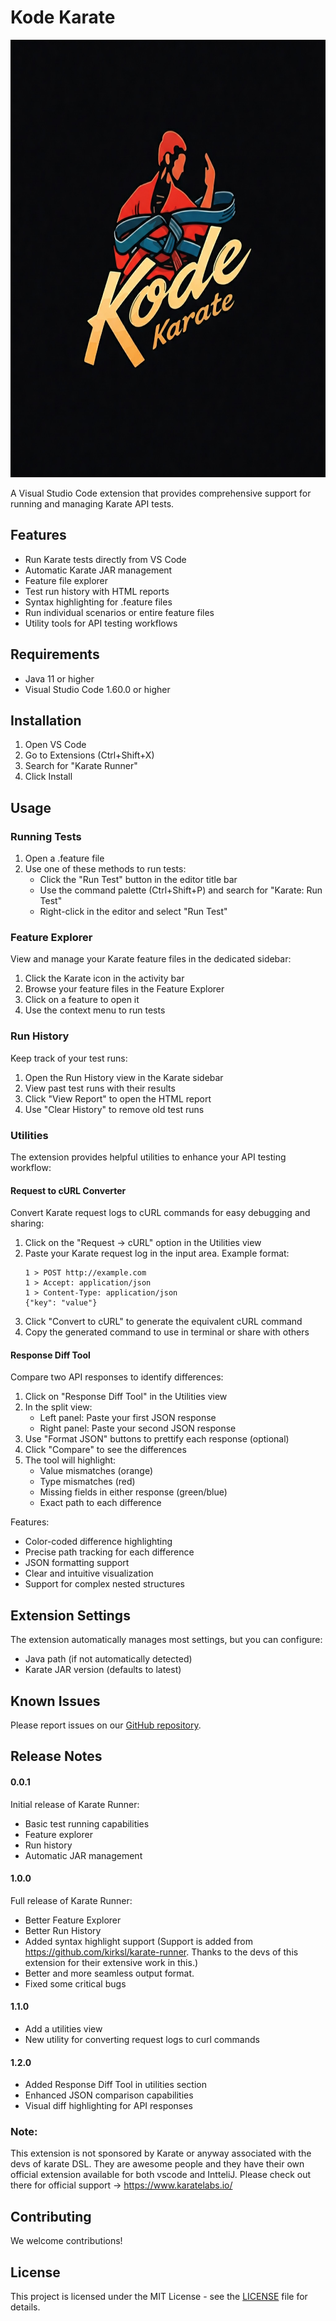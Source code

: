 # Kode Karate
<img src="https://github.com/mkpvishnu/Kode-Karate/blob/main/resources/karate.jpeg" alt="Logo" width="900" height="700"/>

A Visual Studio Code extension that provides comprehensive support for running and managing Karate API tests.

## Features

- Run Karate tests directly from VS Code
- Automatic Karate JAR management
- Feature file explorer
- Test run history with HTML reports
- Syntax highlighting for .feature files
- Run individual scenarios or entire feature files
- Utility tools for API testing workflows

## Requirements

- Java 11 or higher
- Visual Studio Code 1.60.0 or higher

## Installation

1. Open VS Code
2. Go to Extensions (Ctrl+Shift+X)
3. Search for "Karate Runner"
4. Click Install

## Usage

### Running Tests

1. Open a .feature file
2. Use one of these methods to run tests:
   - Click the "Run Test" button in the editor title bar
   - Use the command palette (Ctrl+Shift+P) and search for "Karate: Run Test"
   - Right-click in the editor and select "Run Test"

### Feature Explorer

View and manage your Karate feature files in the dedicated sidebar:

1. Click the Karate icon in the activity bar
2. Browse your feature files in the Feature Explorer
3. Click on a feature to open it
4. Use the context menu to run tests

### Run History

Keep track of your test runs:

1. Open the Run History view in the Karate sidebar
2. View past test runs with their results
3. Click "View Report" to open the HTML report
4. Use "Clear History" to remove old test runs

### Utilities

The extension provides helpful utilities to enhance your API testing workflow:

#### Request to cURL Converter
Convert Karate request logs to cURL commands for easy debugging and sharing:

1. Click on the "Request -> cURL" option in the Utilities view
2. Paste your Karate request log in the input area. Example format:
   ```
   1 > POST http://example.com
   1 > Accept: application/json
   1 > Content-Type: application/json
   {"key": "value"}
   ```
3. Click "Convert to cURL" to generate the equivalent cURL command
4. Copy the generated command to use in terminal or share with others

#### Response Diff Tool
Compare two API responses to identify differences:

1. Click on "Response Diff Tool" in the Utilities view
2. In the split view:
   - Left panel: Paste your first JSON response
   - Right panel: Paste your second JSON response
3. Use "Format JSON" buttons to prettify each response (optional)
4. Click "Compare" to see the differences
5. The tool will highlight:
   - Value mismatches (orange)
   - Type mismatches (red)
   - Missing fields in either response (green/blue)
   - Exact path to each difference

Features:
- Color-coded difference highlighting
- Precise path tracking for each difference
- JSON formatting support
- Clear and intuitive visualization
- Support for complex nested structures

## Extension Settings

The extension automatically manages most settings, but you can configure:

- Java path (if not automatically detected)
- Karate JAR version (defaults to latest)

## Known Issues

Please report issues on our [GitHub repository](link-to-your-repo/issues).

## Release Notes

#### 0.0.1

Initial release of Karate Runner:
- Basic test running capabilities
- Feature explorer
- Run history
- Automatic JAR management

#### 1.0.0

Full release of Karate Runner:
- Better Feature Explorer
- Better Run History
- Added syntax highlight support (Support is added from https://github.com/kirksl/karate-runner. Thanks to the devs of this extension for their extensive work in this.)
- Better and more seamless output format.
- Fixed some critical bugs

#### 1.1.0
- Add a utilities view
- New utility for converting request logs to curl commands

#### 1.2.0
- Added Response Diff Tool in utilities section
- Enhanced JSON comparison capabilities
- Visual diff highlighting for API responses

### Note:
This extension is not sponsored by Karate or anyway associated with the devs of karate DSL. They are awesome people and they have their own official extension available for both vscode and IntteliJ. Please check out there for official support -> https://www.karatelabs.io/

## Contributing

We welcome contributions!

## License

This project is licensed under the MIT License - see the [LICENSE](LICENSE) file for details.